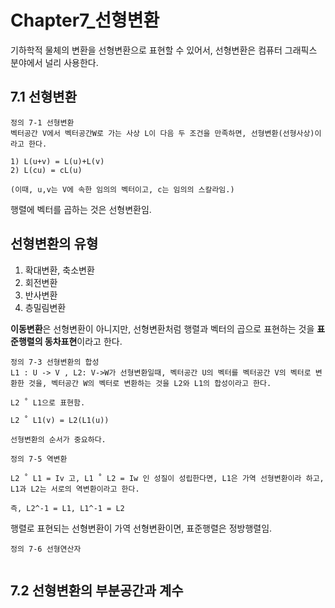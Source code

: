 # Chapter7_선형변환

기하학적 물체의 변환을 선형변환으로 표현할 수 있어서, 선형변환은 컴퓨터 그래픽스 분야에서 널리 사용한다. 


7.1 선형변환
---

```
정의 7-1 선형변환
벡터공간 V에서 벡터공간W로 가는 사상 L이 다음 두 조건을 만족하면, 선형변환(선형사상)이라고 한다. 

1) L(u+v) = L(u)+L(v)
2) L(cu) = cL(u)

(이때, u,v는 V에 속한 임의의 벡터이고, c는 임의의 스칼라임.)
```

행렬에 벡터를 곱하는 것은 선형변환임.


## 선형변환의 유형

1. 확대변환, 축소변환
2. 회전변환
3. 반사변환
4. 층밀림변환

**이동변환**은 선형변환이 아니지만, 선형변환처럼 행렬과 벡터의 곱으로 표현하는 것을 **표준행렬의 동차표현**이라고 한다.

```
정의 7-3 선형변환의 합성
L1 : U -> V , L2: V->W가 선형변환일때, 벡터공간 U의 벡터를 벡터공간 V의 벡터로 변환한 것을, 벡터공간 W의 벡터로 변환하는 것을 L2와 L1의 합성이라고 한다. 

L2 ˚ L1으로 표현함.

L2 ˚ L1(v) = L2(L1(u))

선형변환의 순서가 중요하다.
```

```
정의 7-5 역변환

L2 ˚ L1 = Iv 고, L1 ˚ L2 = Iw 인 성질이 성립한다면, L1은 가역 선형변환이라 하고, L1과 L2는 서로의 역변환이라고 한다.

즉, L2^-1 = L1, L1^-1 = L2

```

행렬로 표현되는 선형변환이 가역 선형변환이면, 표준행렬은 정방행렬임.


```
정의 7-6 선형연산자


```

7.2 선형변환의 부분공간과 계수
---